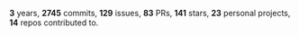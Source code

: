 **3** years, **2745** commits, **129** issues, **83** PRs, **141** stars, **23** personal projects, **14** repos contributed to.
